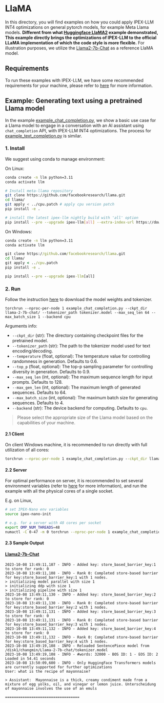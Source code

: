 # LlaMA

In this directory, you will find examples on how you could apply IPEX-LLM INT4 optimizations on general pytorch models, for example Meta Llama models. **Different from what [Huggingface LlaMA2](../llama2/) example demonstrated, This example directly brings the optimizations of IPEX-LLM to the official LLaMA implementation of which the code style is more flexible.** For illustration purposes, we utilize the [Llama2-7b-Chat](https://ai.meta.com/llama/) as a reference LlaMA model.

## Requirements
To run these examples with IPEX-LLM, we have some recommended requirements for your machine, please refer to [here](../README.md#recommended-requirements) for more information.

## Example: Generating text using a pretrained Llama model
In the example [example_chat_completion.py](./example_chat_completion.py), we show a basic use case for a Llama model to engage in a conversation with an AI assistant using `chat_completion` API, with IPEX-LLM INT4 optimizations. The process for [example_text_completion.py](./example_text_completion.py) is similar.
### 1. Install
We suggest using conda to manage environment:

On Linux:

```bash
conda create -n llm python=3.11
conda activate llm

# Install meta-llama repository
git clone https://github.com/facebookresearch/llama.git
cd llama/
git apply < ../cpu.patch # apply cpu version patch
pip install -e .

# install the latest ipex-llm nightly build with 'all' option
pip install --pre --upgrade ipex-llm[all] --extra-index-url https://download.pytorch.org/whl/cpu
```

On Windows:

```cmd
conda create -n llm python=3.11
conda activate llm

git clone https://github.com/facebookresearch/llama.git
cd llama/
git apply < ../cpu.patch
pip install -e .

pip install --pre --upgrade ipex-llm[all]
```

### 2. Run
Follow the instruction [here](https://github.com/facebookresearch/llama#download) to download the model weights and tokenizer.
```
torchrun --nproc-per-node 1 example_chat_completion.py --ckpt_dir llama-2-7b-chat/ --tokenizer_path tokenizer.model --max_seq_len 64 --max_batch_size 1 --backend cpu
```

Arguments info:
- `--ckpt_dir` (str): The directory containing checkpoint files for the pretrained model.
- `--tokenizer_path` (str): The path to the tokenizer model used for text encoding/decoding.
- `--temperature` (float, optional): The temperature value for controlling randomness in generation.
    Defaults to 0.6.
- `--top_p` (float, optional): The top-p sampling parameter for controlling diversity in generation.
    Defaults to 0.9.
- `--max_seq_len` (int, optional): The maximum sequence length for input prompts. Defaults to 128.
- `--max_gen_len` (int, optional): The maximum length of generated sequences. Defaults to 64.
- `--max_batch_size` (int, optional): The maximum batch size for generating sequences. Defaults to 4.
- `--backend` (str): The device backend for computing. Defaults to `cpu`.

> Please select the appropriate size of the Llama model based on the capabilities of your machine.


#### 2.1 Client
On client Windows machine, it is recommended to run directly with full utilization of all cores:
```cmd
torchrun --nproc-per-node 1 example_chat_completion.py --ckpt_dir llama-2-7b-chat/ --tokenizer_path tokenizer.model --max_seq_len 64 --max_batch_size 1 --backend cpu
```

#### 2.2 Server
For optimal performance on server, it is recommended to set several environment variables (refer to [here](../README.md#best-known-configuration-on-linux) for more information), and run the example with all the physical cores of a single socket.

E.g. on Linux,
```bash
# set IPEX-Nano env variables
source ipex-nano-init

# e.g. for a server with 48 cores per socket
export OMP_NUM_THREADS=48
numactl -C 0-47 -m 0 torchrun --nproc-per-node 1 example_chat_completion.py --ckpt_dir llama-2-7b-chat/ --tokenizer_path tokenizer.model --max_seq_len 64 --max_batch_size 1 --backend cpu
```

#### 2.3 Sample Output
#### [Llama2-7b-Chat](https://ai.meta.com/llama/)

```log
2023-10-08 13:49:11,107 - INFO - Added key: store_based_barrier_key:1 to store for rank: 0
2023-10-08 13:49:11,108 - INFO - Rank 0: Completed store-based barrier for key:store_based_barrier_key:1 with 1 nodes.
> initializing model parallel with size 1
> initializing ddp with size 1
> initializing pipeline with size 1
2023-10-08 13:49:11,130 - INFO - Added key: store_based_barrier_key:2 to store for rank: 0
2023-10-08 13:49:11,130 - INFO - Rank 0: Completed store-based barrier for key:store_based_barrier_key:2 with 1 nodes.
2023-10-08 13:49:11,131 - INFO - Added key: store_based_barrier_key:3 to store for rank: 0
2023-10-08 13:49:11,131 - INFO - Rank 0: Completed store-based barrier for key:store_based_barrier_key:3 with 1 nodes.
2023-10-08 13:49:11,132 - INFO - Added key: store_based_barrier_key:4 to store for rank: 0
2023-10-08 13:49:11,132 - INFO - Rank 0: Completed store-based barrier for key:store_based_barrier_key:4 with 1 nodes.
2023-10-08 13:49:19,108 - INFO - Reloaded SentencePiece model from /disk1/changmin/Llama-2-7b-chat/tokenizer.model
2023-10-08 13:49:19,108 - INFO - #words: 32000 - BOS ID: 1 - EOS ID: 2
Loaded in 54.41 seconds
2023-10-08 13:50:09,600 - INFO - Only HuggingFace Transformers models are currently supported for further optimizations
User: what is the recipe of mayonnaise?

> Assistant:  Mayonnaise is a thick, creamy condiment made from a mixture of egg yolks, oil, and vinegar or lemon juice. Unterscheidung of mayonnaise involves the use of an emuls

==================================
```
